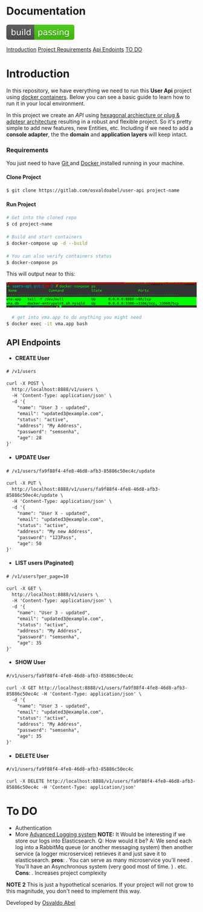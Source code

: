 # Documentation

[![Build Status](./build-passing.svg)]()

[Introduction](#introduction)
[Project Requirements](#requirements)
[Api Endoints](#api-endpoints)
[TO DO](#todo)


# Introduction
 In this repository, we have everything we need to run this **User Api** project using [docker containers](http://docker.com). Below you can see a basic guide to learn how to run it in your local environment.

In this project we create an *API* using [hexagonal archiecture or plug & adptesr architecture]() resulting in a robust and flexible project. So it's  pretty simple to add new features, new Entities, etc. Including if we need to add a **console adapter**, the the **domain** and **application layers** will keep intact.

### Requirements

You just need to have [Git ](https://docs.docker.com/install) and [Docker ](https://docs.docker.com/install) installed running in your machine.

#### Clone Project

```bash
$ git clone https://gitlab.com/osvaldoabel/user-api project-name
```
#### Run Project

```bash
# Get into the cloned repo
$ cd project-name

# Build and start containers
$ docker-compose up -d --build

# You can also verify containers status
$ docker-compose ps
```
This will output near to this:

[![Build Status](./show-containers.png)]()

```bash
  # get into vma.app to do anything you might need
$ docker exec -it vma.app bash
```


## API Endpoints 
- #### CREATE User

```
# /v1/users

curl -X POST \
  http://localhost:8888/v1/users \
  -H 'Content-Type: application/json' \
  -d '{
    "name": "User 3 - updated",
    "email": "updated3@example.com",
    "status": "active",
    "address": "My Address",
    "password": "semsenha",
    "age": 28
}'
```

- #### UPDATE User

```
# /v1/users/fa9f88f4-4fe8-46d8-afb3-85886c50ec4c/update

curl -X PUT \
  http://localhost:8888/v1/users/fa9f88f4-4fe8-46d8-afb3-85886c50ec4c/update \
  -H 'Content-Type: application/json' \
  -d '{
    "name": "User X - updated",
    "email": "updated3@example.com",
    "status": "active",
    "address": "My new Address",
    "password": "123Pass",
    "age": 50
}'
```
- #### LIST users (Paginated)

```
# /v1/users?per_page=10

curl -X GET \
  http://localhost:8888/v1/users \
  -H 'Content-Type: application/json' \
  -d '{
    "name": "User 3 - updated",
    "email": "updated3@example.com",
    "status": "active",
    "address": "My Address",
    "password": "semsenha",
    "age": 35
}'
```

- #### SHOW User

```
#/v1/users/fa9f88f4-4fe8-46d8-afb3-85886c50ec4c 

curl -X GET http://localhost:8888/v1/users/fa9f88f4-4fe8-46d8-afb3-85886c50ec4c -H 'Content-Type: application/json' \
  -d '{
    "name": "User 3 - updated",
    "email": "updated3@example.com",
    "status": "active",
    "address": "My Address",
    "password": "semsenha",
    "age": 35
}'
```

- #### DELETE User

```
#/v1/users/fa9f88f4-4fe8-46d8-afb3-85886c50ec4c 

curl -X DELETE http://localhost:8888/v1/users/fa9f88f4-4fe8-46d8-afb3-85886c50ec4c -H 'Content-Type: application/json'
```

# To DO
- Authentication
- More [Advanced Logging system]()
 **NOTE:** It Would be interesting if we store our logs into Elasticsearch. 
 Q: How would it be?
 A: We send each log into a RabbitMq queue (or another messaging system) then another service (a logger microservice) retrieves it and just save it to elasticsearch.
 **pros**: 
 . You can serve as many microservice you'll need
 . You'll have an Asynchronous system (very good most of time. )
 . etc.
 **Cons**: 
 . Increases project complexity

 **NOTE 2**
This is just a hypothetical scenarios. 
If your project will not grow to this magnitude, you don't need to implement this way.

Developed by [Osvaldo Abel](https://gitlab.com/osvaldoabel)